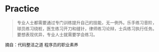 # Practice
>专业人士都需要通过专门训练提升自己的技能，无一例外。乐手练习音阶，球员练习绕桩，医生练习开刀和缝针，律师练习论辩，士兵练习执行任务。要想表现优异，专业人士就需要学会练习。

摘自：代码整洁之道 程序员的职业素养
